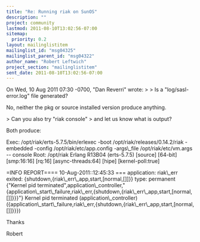 ```yaml
---
title: "Re: Running riak on SunOS"
description: ""
project: community
lastmod: 2011-08-10T13:02:56-07:00
sitemap:
  priority: 0.2
layout: mailinglistitem
mailinglist_id: "msg04325"
mailinglist_parent_id: "msg04322"
author_name: "Robert Leftwich"
project_section: "mailinglistitem"
sent_date: 2011-08-10T13:02:56-07:00
---
```



On Wed, 10 Aug 2011 07:30 -0700, "Dan Reverri"  wrote:
&gt; 
&gt; Is a "log/sasl-error.log" file generated? 

No, neither the pkg or source installed version produce anything.

&gt; Can you also try "riak console"
&gt; and let us know what is output?

Both produce:


Exec: /opt/riak/erts-5.7.5/bin/erlexec -boot
/opt/riak/releases/0.14.2/riak -embedded -config
/opt/riak/etc/app.config -args\\_file /opt/riak/etc/vm.args --
console
Root: /opt/riak
Erlang R13B04 (erts-5.7.5) [source] [64-bit] [smp:16:16] [rq:16]
[async-threads:64] [hipe] [kernel-poll:true]


=INFO REPORT==== 10-Aug-2011::12:45:33 ===
 application: riak\\_err
 exited: {shutdown,{riak\\_err\\_app,start,[normal,[]]}}
 type: permanent
{"Kernel pid
terminated",application\\_controller,"{application\\_start\\_failure,riak\\_err,{shutdown,{riak\\_err\\_app,start,[normal,[]]}}}"}
Kernel pid terminated (application\\_controller)
({application\\_start\\_failure,riak\\_err,{shutdown,{riak\\_err\\_app,start,[normal,[]]}}})


Thanks

Robert

